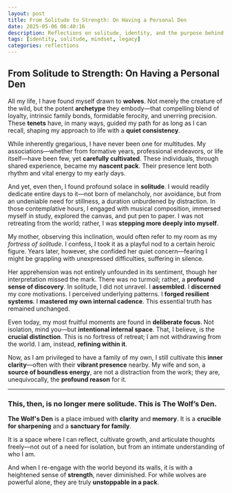 ```yaml
---
layout: post
title: From Solitude to Strength: On Having a Personal Den
date: 2025-05-06 06:40:16
description: Reflections on solitude, identity, and the purpose behind The Wolf's Den.
tags: [identity, solitude, mindset, legacy]
categories: reflections
---
```


## From Solitude to Strength: On Having a Personal Den

All my life, I have found myself drawn to **wolves**. Not merely the creature of the wild, but the potent **archetype** they embody—that compelling blend of loyalty, intrinsic family bonds, formidable ferocity, and unerring precision. These **tenets** have, in many ways, guided my path for as long as I can recall, shaping my approach to life with a **quiet consistency**.

While inherently gregarious, I have never been one for multitudes. My associations—whether from formative years, professional endeavors, or life itself—have been few, yet **carefully cultivated**. These individuals, through shared experience, became my **nascent pack**. Their presence lent both rhythm and vital energy to my early days.

And yet, even then, I found profound solace in **solitude**. I would readily dedicate entire days to it—not born of melancholy, nor avoidance, but from an undeniable need for stillness, a duration unburdened by distraction. In those contemplative hours, I engaged with musical composition, immersed myself in study, explored the canvas, and put pen to paper. I was not retreating from the world; rather, I was **stepping more deeply into myself**.

My mother, observing this inclination, would often refer to my room as my *fortress of solitude*. I confess, I took it as a playful nod to a certain heroic figure. Years later, however, she confided her quiet concern—fearing I might be grappling with unexpressed difficulties, suffering in silence.

Her apprehension was not entirely unfounded in its sentiment, though her interpretation missed the mark. There was no turmoil; rather, a **profound sense of discovery**. In solitude, I did not unravel. I **assembled**. I **discerned** my core motivations. I perceived underlying patterns. I **forged resilient systems**. I **mastered my own internal cadence**. This essential truth has remained unchanged.

Even today, my most fruitful moments are found in **deliberate focus**. Not isolation, mind you—but **intentional internal space**. That, I believe, is the **crucial distinction**. This is no fortress of retreat; I am not withdrawing from the world. I am, instead, **refining within it**.

Now, as I am privileged to have a family of my own, I still cultivate this **inner clarity**—often with their **vibrant presence** nearby. My wife and son, a **source of boundless energy**, are not a distraction from the work; they are, unequivocally, the **profound reason** for it.

---

### This, then, is no longer mere solitude. This is **The Wolf’s Den.**

**The Wolf's Den** is a place imbued with **clarity** and **memory**. It is a **crucible for sharpening** and a **sanctuary for family**.

It is a space where I can reflect, cultivate growth, and articulate thoughts freely—not out of a need for isolation, but from an intimate understanding of who I am.

And when I re-engage with the world beyond its walls, it is with a heightened sense of **strength**, never diminished. For while wolves are powerful alone, they are truly **unstoppable in a pack**.